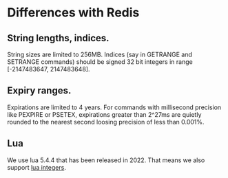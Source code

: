 # Differences with Redis

## String lengths, indices.

String sizes are limited to 256MB.
Indices (say in GETRANGE and SETRANGE commands) should be signed 32 bit integers in range
[-2147483647, 2147483648].

## Expiry ranges.
Expirations are limited to 4 years. For commands with millisecond precision like PEXPIRE or PSETEX,
expirations greater than 2^27ms are quietly rounded to the nearest second loosing precision of less than 0.001%.

## Lua
We use lua 5.4.4 that has been released in 2022.
That means we also support [lua integers](https://github.com/redis/redis/issues/5261).